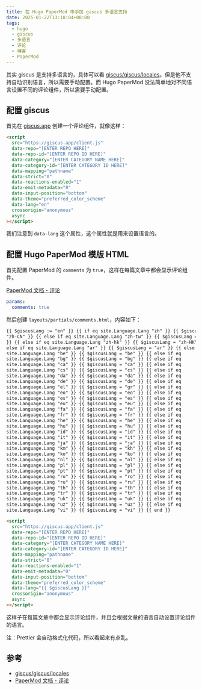 ```yaml
---
title: 在 Hugo PaperMod 中添加 giscus 多语言支持
date: 2025-01-22T13:18:04+08:00
tags:
  - hugo
  - giscus
  - 多语言
  - 评论
  - 博客
  - PaperMod
---
```


其实 giscus 是支持多语言的，具体可以看 [giscus/giscus/locales](https://github.com/giscus/giscus/tree/main/locales)。但是他不支持自动识别语言，所以需要手动配置。而 Hugo PaperMod 没法简单地对不同语言设置不同的评论组件，所以需要手动配置。

## 配置 giscus

首先在 [giscus.app](https://giscus.app/) 创建一个评论组件，就像这样：

```html
<script
  src="https://giscus.app/client.js"
  data-repo="[ENTER REPO HERE]"
  data-repo-id="[ENTER REPO ID HERE]"
  data-category="[ENTER CATEGORY NAME HERE]"
  data-category-id="[ENTER CATEGORY ID HERE]"
  data-mapping="pathname"
  data-strict="0"
  data-reactions-enabled="1"
  data-emit-metadata="0"
  data-input-position="bottom"
  data-theme="preferred_color_scheme"
  data-lang="en"
  crossorigin="anonymous"
  async
></script>
```

我们注意到 `data-lang` 这个属性，这个属性就是用来设置语言的。

## 配置 Hugo PaperMod 模版 HTML

首先配置 PaperMod 的 `comments` 为 `true`，这样在每篇文章中都会显示评论组件。

[PaperMod 文档 - 评论](https://github.com/adityatelange/hugo-PaperMod/wiki/Features#comments)

```yaml
params:
  comments: true
```

然后创建 `layouts/partials/comments.html`，内容如下：

```html
{{ $giscusLang := "en" }} {{ if eq site.Language.Lang "zh" }} {{ $giscusLang =
"zh-CN" }} {{ else if eq site.Language.Lang "zh-tw" }} {{ $giscusLang = "zh-TW"
}} {{ else if eq site.Language.Lang "zh-hk" }} {{ $giscusLang = "zh-HK" }} {{
else if eq site.Language.Lang "ar" }} {{ $giscusLang = "ar" }} {{ else if eq
site.Language.Lang "be" }} {{ $giscusLang = "be" }} {{ else if eq
site.Language.Lang "bg" }} {{ $giscusLang = "bg" }} {{ else if eq
site.Language.Lang "ca" }} {{ $giscusLang = "ca" }} {{ else if eq
site.Language.Lang "cs" }} {{ $giscusLang = "cs" }} {{ else if eq
site.Language.Lang "da" }} {{ $giscusLang = "da" }} {{ else if eq
site.Language.Lang "de" }} {{ $giscusLang = "de" }} {{ else if eq
site.Language.Lang "el" }} {{ $giscusLang = "gr" }} {{ else if eq
site.Language.Lang "eo" }} {{ $giscusLang = "eo" }} {{ else if eq
site.Language.Lang "es" }} {{ $giscusLang = "es" }} {{ else if eq
site.Language.Lang "eu" }} {{ $giscusLang = "eu" }} {{ else if eq
site.Language.Lang "fa" }} {{ $giscusLang = "fa" }} {{ else if eq
site.Language.Lang "fr" }} {{ $giscusLang = "fr" }} {{ else if eq
site.Language.Lang "he" }} {{ $giscusLang = "he" }} {{ else if eq
site.Language.Lang "hu" }} {{ $giscusLang = "hu" }} {{ else if eq
site.Language.Lang "id" }} {{ $giscusLang = "id" }} {{ else if eq
site.Language.Lang "it" }} {{ $giscusLang = "it" }} {{ else if eq
site.Language.Lang "ja" }} {{ $giscusLang = "ja" }} {{ else if eq
site.Language.Lang "km" }} {{ $giscusLang = "kh" }} {{ else if eq
site.Language.Lang "ko" }} {{ $giscusLang = "ko" }} {{ else if eq
site.Language.Lang "nl" }} {{ $giscusLang = "nl" }} {{ else if eq
site.Language.Lang "pl" }} {{ $giscusLang = "pl" }} {{ else if eq
site.Language.Lang "pt" }} {{ $giscusLang = "pt" }} {{ else if eq
site.Language.Lang "ro" }} {{ $giscusLang = "ro" }} {{ else if eq
site.Language.Lang "ru" }} {{ $giscusLang = "ru" }} {{ else if eq
site.Language.Lang "th" }} {{ $giscusLang = "th" }} {{ else if eq
site.Language.Lang "tr" }} {{ $giscusLang = "tr" }} {{ else if eq
site.Language.Lang "uk" }} {{ $giscusLang = "uk" }} {{ else if eq
site.Language.Lang "uz" }} {{ $giscusLang = "uz" }} {{ else if eq
site.Language.Lang "vi" }} {{ $giscusLang = "vi" }} {{ end }}

<script
  src="https://giscus.app/client.js"
  data-repo="[ENTER REPO HERE]"
  data-repo-id="[ENTER REPO ID HERE]"
  data-category="[ENTER CATEGORY NAME HERE]"
  data-category-id="[ENTER CATEGORY ID HERE]"
  data-mapping="pathname"
  data-strict="0"
  data-reactions-enabled="1"
  data-emit-metadata="0"
  data-input-position="bottom"
  data-theme="preferred_color_scheme"
  data-lang="{{ $giscusLang }}"
  crossorigin="anonymous"
  async
></script>
```

这样子在每篇文章中都会显示评论组件，并且会根据文章的语言自动设置评论组件的语言。

注：Prettier 会自动格式化代码，所以看起来有点乱。

## 参考

- [giscus/giscus/locales](https://github.com/giscus/giscus/tree/main/locales)
- [PaperMod 文档 - 评论](https://github.com/adityatelange/hugo-PaperMod/wiki/Features#comments)
